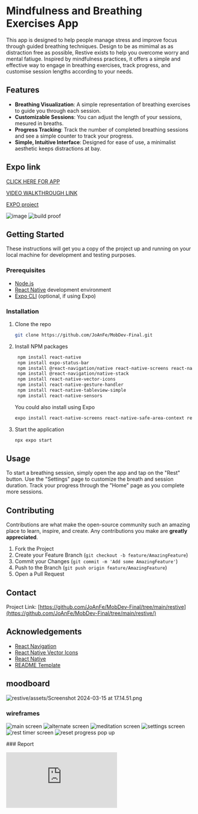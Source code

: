 # Mindfulness and Breathing Exercises App

This app is designed to help people manage stress and improve focus through guided breathing techniques. Design to be as mimimal as as distraction free as possible, Restive exists to help you overcome worry and mental fatiuge. Inspired by mindfulness practices, it offers a simple and effective way to engage in breathing exercises, track progress, and customise session lengths according to your needs.

## Features

- **Breathing Visualization**: A simple representation of breathing exercises to guide you through each session.
- **Customizable Sessions**: You can adjust the length of your sessions, mesured in breaths.
- **Progress Tracking**: Track the number of completed breathing sessions and see a simple counter to track your progress.
- **Simple, Intuitive Interface**: Designed for ease of use, a minimalist aesthetic keeps distractions at bay.

## Expo link

[CLICK HERE FOR APP](https://expo.dev/%40joanfe/restive?serviceType=eas&distribution=expo-go&scheme=&channel=main&sdkVersion=49.0.0
)

[VIDEO WALKTHROUGH LINK](https://youtu.be/g_wJBCUFXSw)

[EXPO project](https://expo.dev/@joanfe/restive)

![image](https://github.com/JoAnFe/MobDev-Final/blob/main/restive/assets/Expo%20links/Screenshot%202024-03-18%20at%2008.13.10.png)
![build proof](https://github.com/JoAnFe/MobDev-Final/blob/main/restive/assets/Expo%20links/Screenshot%202024-03-18%20at%2007.51.16.png)

## Getting Started

These instructions will get you a copy of the project up and running on your local machine for development and testing purposes.

### Prerequisites

- [Node.js](https://nodejs.org/en/)
- [React Native](https://reactnative.dev/docs/environment-setup) development environment
- [Expo CLI](https://expo.dev/tools#cli) (optional, if using Expo)

### Installation

1. Clone the repo
   ```sh
   git clone https://github.com/JoAnFe/MobDev-Final.git
   ```
2. Install NPM packages
   ```sh
    npm install react-native
    npm install expo-status-bar
    npm install @react-navigation/native react-native-screens react-native-safe-area-context
    npm install @react-navigation/native-stack
    npm install react-native-vector-icons
    npm install react-native-gesture-handler
    npm install react-native-tableview-simple
    npm install react-native-sensors

   ```
   You could also install using Expo
   ```sh
   expo install react-native-screens react-native-safe-area-context react-native-gesture-handler
    ```

3. Start the application
   ```sh
   npx expo start
   ```

## Usage

To start a breathing session, simply open the app and tap on the "Rest" button. Use the "Settings" page to customize the breath and session duration. Track your progress through the "Home" page as you complete more sessions.

## Contributing

Contributions are what make the open-source community such an amazing place to learn, inspire, and create. Any contributions you make are **greatly appreciated**.

1. Fork the Project
2. Create your Feature Branch (`git checkout -b feature/AmazingFeature`)
3. Commit your Changes (`git commit -m 'Add some AmazingFeature'`)
4. Push to the Branch (`git push origin feature/AmazingFeature`)
5. Open a Pull Request

## Contact

Project Link: [https://github.com/JoAnFe/MobDev-Final/tree/main/restive](https://github.com/JoAnFe/MobDev-Final/tree/main/restive/)

## Acknowledgements

- [React Navigation](https://reactnavigation.org/)
- [React Native Vector Icons](https://github.com/oblador/react-native-vector-icons)
- [React Native](https://reactnative.dev/)
- [README Template](https://github.com/othneildrew/Best-README-Template)

## moodboard

![restive/assets/Screenshot 2024-03-15 at 17.14.51.png](https://github.com/JoAnFe/MobDev-Final/blob/main/restive/assets/Screenshot%202024-03-15%20at%2017.14.51.png)

### wireframes

![main screen](https://github.com/JoAnFe/MobDev-Final/blob/main/restive/assets/Wireframes/Hi%20Res/Screenshot%202024-03-15%20at%2017.20.30.png)
![alternate screen](https://github.com/JoAnFe/MobDev-Final/blob/main/restive/assets/Wireframes/Hi%20Res/Screenshot%202024-03-15%20at%2017.20.41.png)
![meditation screen](https://github.com/JoAnFe/MobDev-Final/blob/main/restive/assets/Wireframes/Hi%20Res/Screenshot%202024-03-15%20at%2017.21.03.png)
![settings screen](https://github.com/JoAnFe/MobDev-Final/blob/main/restive/assets/Wireframes/Hi%20Res/Screenshot%202024-03-15%20at%2017.21.12.png)
![rest timer screen](https://github.com/JoAnFe/MobDev-Final/blob/main/restive/assets/Wireframes/Hi%20Res/Screenshot%202024-03-15%20at%2017.21.17.png)
![reset progress pop up](https://github.com/JoAnFe/MobDev-Final/blob/main/restive/assets/Wireframes/Hi%20Res/Screenshot%202024-03-15%20at%2017.21.22.png)

### Report

![report](https://github.com/JoAnFe/MobDev-Final/blob/main/restive/assets/Report/cm3050-mobile-development%20project%20report.pdf)
